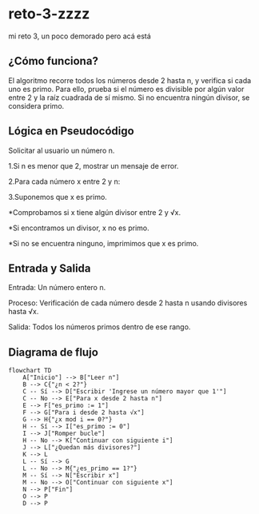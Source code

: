 # reto-3-zzzz
mi reto 3, un poco demorado pero acá está
## ¿Cómo funciona?
El algoritmo recorre todos los números desde 2 hasta n, y verifica si cada uno es primo. Para ello, prueba si el número es divisible por algún valor entre 2 y la raíz cuadrada de sí mismo. Si no encuentra ningún divisor, se considera primo.
## Lógica en Pseudocódigo
Solicitar al usuario un número n.

1.Si n es menor que 2, mostrar un mensaje de error.

2.Para cada número x entre 2 y n:

3.Suponemos que x es primo.

*Comprobamos si x tiene algún divisor entre 2 y √x.

*Si encontramos un divisor, x no es primo.

*Si no se encuentra ninguno, imprimimos que x es primo.
## Entrada y Salida
Entrada: Un número entero n.

Proceso: Verificación de cada número desde 2 hasta n usando divisores hasta √x.

Salida: Todos los números primos dentro de ese rango.

## Diagrama de flujo

```mermaid
flowchart TD
    A["Inicio"] --> B["Leer n"]
    B --> C{"¿n < 2?"}
    C -- Sí --> D["Escribir 'Ingrese un número mayor que 1'"]
    C -- No --> E["Para x desde 2 hasta n"]
    E --> F["es_primo := 1"]
    F --> G["Para i desde 2 hasta √x"]
    G --> H{"¿x mod i == 0?"}
    H -- Sí --> I["es_primo := 0"]
    I --> J["Romper bucle"]
    H -- No --> K["Continuar con siguiente i"]
    J --> L["¿Quedan más divisores?"]
    K --> L
    L -- Sí --> G
    L -- No --> M{"¿es_primo == 1?"}
    M -- Sí --> N["Escribir x"]
    M -- No --> O["Continuar con siguiente x"]
    N --> P["Fin"]
    O --> P
    D --> P
